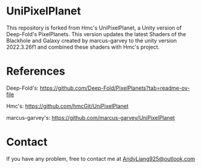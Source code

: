 
# UniPixelPlanet
This repository is forked from Hmc's UniPixelPlanet, a Unity version of Deep-Fold's PixelPlanets.
This version updates the latest Shaders of the Blackhole and Galaxy created by marcus-garvey to the unity version 2022.3.26f1 and combined these shaders with Hmc's project.

# References
Deep-Fold's: https://github.com/Deep-Fold/PixelPlanets?tab=readme-ov-file

Hmc's: https://github.com/hmcGit/UniPixelPlanet

marcus-garvey's: https://github.com/marcus-garvey/UniPixelPlanet

# Contact
If you have any problem, free to contact me at AndyLiang925@outlook.com
